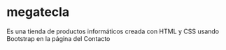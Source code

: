 # megatecla
Es una tienda de productos informáticos creada con HTML y CSS usando Bootstrap en la página del Contacto
